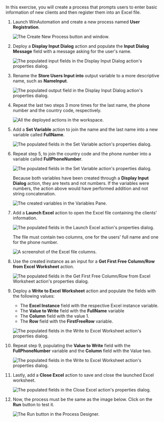 In this exercise, you will create a process that prompts users to enter basic information of new clients and then register them into an Excel file.

1. Launch WinAutomation and create a new process named **User Registration**.

    ![The Create New Process button and window.](..\media\create-new-process-button-and-window-exercise.png)

1. Deploy a **Display Input Dialog** action and populate the **Input Dialog Message** field with a message asking for the user's name.

    ![The populated input fields in the Display Input Dialog action's properties dialog.](..\media\display-input-dialog-action-properties-input-exercise.png)

1. Rename the **Store Users Input into** output variable to a more descriptive name, such as **NameInput**.

    ![The populated output field in the Display Input Dialog action's properties dialog.](..\media\display-input-dialog-action-properties-output-exercise.png)

1. Repeat the last two steps 3 more times for the last name, the phone number and the country code, respectively. 

    ![All the deployed actions in the workspace.](..\media\workspace-exercise.png)

1. Add a **Set Variable** action to join the name and the last name into a new variable called **FullName**.

    ![The populated fields in the Set Variable action's properties dialog.](..\media\set-variable-action-properties-full-name-exercise.png)

1. Repeat step 5, to join the country code and the phone number into a variable called **FullPhoneNumber**.

    ![The populated fields in the Set Variable action's properties dialog.](..\media\set-variable-action-properties-full-phone-number-exercise.png)

    Because both variables have been created through a **Display Input Dialog** action, they are texts and not numbers. If the variables were numbers, the action above would have performed addition and not string concatenation.

    ![The created variables in the Variables Pane.](..\media\variables-pane-exercise.png)

1. Add a **Launch Excel** action to open the Excel file containing the clients' information. 

    ![The populated fields in the Launch Excel action's properties dialog.](..\media\launch-excel-action-properties-exercise.png)

    The file must contain two columns, one for the users' full name and one for the phone number. 

    ![A screenshot of the Excel file columns.](..\media\excel-columns-exercise.png)

1. Use the created instance as an input for a **Get First Free Column/Row from Excel Worksheet** action.

    ![The populated fields in the Get First Free Column/Row from Excel Worksheet action's properties dialog.](..\media\get-first-free-column-row-from-excel-worksheet-action-properties.png)

1. Deploy a **Write to Excel Worksheet** action and populate the fields with the following values:

    - The **Excel Instance** field with the respective Excel instance variable.
    - The **Value to Write** field with the **FullName** variable
    - The **Column** field with the value 1.
    - The **Row** field with the **FirstFreeRow** variable.

    ![The populated fields in the Write to Excel Worksheet action's properties dialog.](..\media\write-to-excel-worksheet-action-properties-full-name-exercise.png)

1. Repeat step 9, populating the **Value to Write** field with the **FullPhoneNumber** variable and the **Column** field with the Value two.

    ![The populated fields in the Write to Excel Worksheet action's properties dialog.](..\media\write-to-excel-worksheet-action-properties-full-phone-exercise.png)

1. Lastly, add a **Close Excel** action to save and close the launched Excel worksheet. 

    ![The populated fields in the Close Excel action's properties dialog.](..\media\close-excel-action-properties.png)

1. Now, the process must be the same as the image below. Click on the **Run** button to test it. 

    ![The Run button in the Process Designer.](..\media\process-designer-run-button-exercise.png)